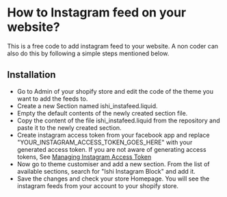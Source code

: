 # How to Instagram feed on your website?
This is a free code to add instagram feed to your website. A non coder can also do this by following a simple steps mentioned below.

## Installation
* Go to Admin of your shopify store and edit the code of the theme you want to add the feeds to.
* Create a new Section named ishi_instafeed.liquid.
* Empty the default contents of the newly created section file.
* Copy the content of the file ishi_instafeed.liquid from the repository and paste it to the newly created section.
* Create instagram access token from your facebook app and replace "YOUR_INSTAGRAM_ACCESS_TOKEN_GOES_HERE" with your generated access token. If you are not aware of generating access tokens, See [Managing Instagram Access Token](https://www.youtube.com/watch?v=X2ndbJAnQKM)
* Now go to theme customiser and add a new section. From the list of available sections, search for "Ishi Instagram Block" and add it.
* Save the changes and check your store Homepage. You will see the instagram feeds from your account to your shopify store.
